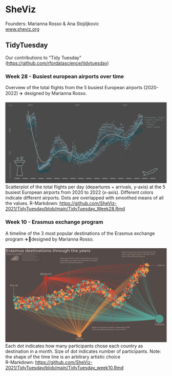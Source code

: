 # SheViz
Founders: Marianna Rosso & Ana Stojiljkovic\
www.sheviz.org

## TidyTuesday
Our contributions to "Tidy Tuesday" (https://github.com/rfordatascience/tidytuesday)

### Week 28 - Busiest european airports over time
Overview of the total flights from the 5 busiest European airports (2020-2022) ✈️ designed by Marianna Rosso.

![alt text](https://github.com/SheViz-2021/TidyTuesday/blob/main/Week_28.jpg)
Scatterplot of the total flights per day (departures + arrivals, y-axis) at the 5 busiest European airports from 2020 to 2022 (x-axis). Different colors indicate different airports. Dots are overlapped with smoothed means of all the values. 
R-Markdown: https://github.com/SheViz-2021/TidyTuesday/blob/main/TidyTuesday_Week28.Rmd


### Week 10 - Erasmus exchange program
A timeline of the 3 most popular destinations of the Erasmus exchange program ✈️🔖designed by Marianna Rosso.

![alt text](https://github.com/SheViz-2021/TidyTuesday/blob/main/Week10.png)
Each dot indicates how many participants chose each country as destination in a month. Size of dot indicates number of participants.
Note: the shape of the time line is an arbitrary artistic choice\
R-Markdown: https://github.com/SheViz-2021/TidyTuesday/blob/main/TidyTuesday_week10.Rmd

